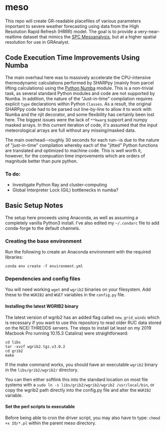 # meso
This repo will create GR-readable placefiles of various parameters important to severe weather forecasting using data from the High Resolution Rapid Refresh (HRRR) model. The goal is to provide a very-near-realtime dataset that mimics the [SPC Mesoanalysis](https://www.spc.noaa.gov/exper/mesoanalysis/new/viewsector.php?sector=20#), but at a higher spatial resolution for use in GRAnalyst.

## Code Execution Time Improvements Using Numba
The main overhaul here was to massively accelerate the CPU-intensive thermodynamic calculations performed by SHARPpy (mainly from parcel lifting calculations) using the [Python Numba](http://numba.pydata.org/) module. This is a non-trivial task, as several standard Python modules and code are not supported by Numba. In addition, the nature of the "Just-in-time" compilation requires explicit `type` declarations within Python `Classes`. As a result, the original SHARPpy code had to be parsed out line-by-line to allow it to work with Numba and the njit decorator, and some flexibility has certainly been lost here. The biggest issues were the lack of `**kwarg` support and numpy masked arrays. In this current iteration of code, it's assumed that the input meteorological arrays are full without any missing/masked data.

The main overhead--roughly 30 seconds for each run--is due to the nature of "just-in-time" compilation whereby each of the "jitted" Python functions are translated and optimized to machine code. This is well worth it, however, for the compuation time improvements which are orders of magnitude better than pure python.

### To do:
- Investigate Python Ray and cluster-computing
- Global Interpreter Lock (GIL) bottlenecks in numba?  

## Basic Setup Notes
The setup here proceeds using Anaconda, as well as assuming a completely vanilla Python3 install. I've also edited my `~/.condarc` file to add conda-forge to the default channels.

### Creating the base environment
Run the following to create an Anaconda environment with the required libraries:

```
conda env create -f environment.yml
```

### Dependencies and config files
You will need working `wget` and `wgrib2` binaries on your filesystem. Add these to the `WGRIB2` and `WGET` variables in the `config.py` file.

#### Installing the latest WGRIB2 binary
The latest version of wgrib2 has an added flag called `new_grid_winds` which is necessary if you want to use this repository to read older RUC data stored on the NCEI THREDDS servers. The steps to install (at least on my 2019 Macbook Pro running 10.15.3 Catalina) were straightforward:

```
cd libs
tar -xvzf wgrib2.tgz.v3.0.2
cd grib2
make
```

If the make command works, you should have an executable `wgrib2` binary in the `libs/grib2/wgrib2/` directory.

You can then either softlink this into the standard location on most file systems with a `sudo ln -s libs/grib2/wgrib2/wgrib2 /usr/local/bin`, or copy the wgrib2 path directly into the config.py file and alter the `WGRIB2` variable.

#### Set the perl scripts to executable
Before being able to cron the driver script, you may also have to type: `chmod +x IO/*.pl` within the parent meso directory.
